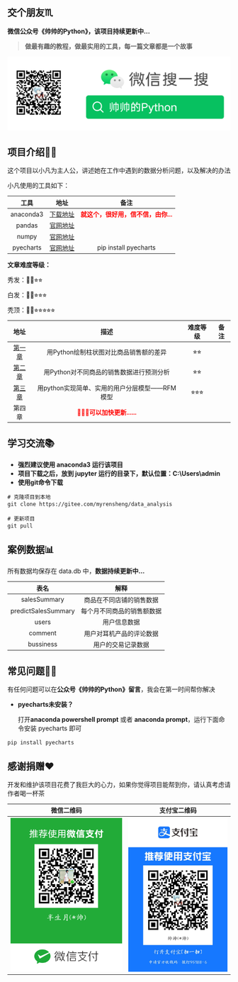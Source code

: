 ## 交个朋友♏

**微信公众号《帅帅的Python》，该项目持续更新中...**

> **做最有趣的教程，做最实用的工具，每一篇文章都是一个故事**

![帅帅的Python](./images/sspython.png)

## 项目介绍💁🏻

这个项目以小凡为主人公，讲述她在工作中遇到的数据分析问题，以及解决的办法

小凡使用的工具如下：

|   工具    |                             地址                             |                             备注                             |
| :-------: | :----------------------------------------------------------: | :----------------------------------------------------------: |
| anaconda3 | [下载地址](https://mirrors.tuna.tsinghua.edu.cn/anaconda/archive/) | <font color='red'>**就这个，很好用，信不信，由你...**</font> |
|  pandas   | [官网地址](https://pandas.pydata.org/docs/user_guide/index.html) |                                                              |
|   numpy   |   [官网地址](https://numpy.org/doc/stable/user/index.html)   |                                                              |
| pyecharts |      [官网地址](https://gallery.pyecharts.org/#/README)      |                    pip install pyecharts                     |

**文章难度等级：**

秀发：🦱😄⭐︎⭐︎

白发：🦳🤔⭐︎⭐︎⭐︎

秃顶：🦲😠⭐︎⭐︎⭐︎⭐︎⭐︎

|                             地址                             |                        描述                        | 难度等级 | 备注 |
| :----------------------------------------------------------: | :------------------------------------------------: | :------: | :--: |
| [第一章](https://gitee.com/myrensheng/data_analysis/tree/master/%E7%AC%AC%E4%B8%80%E7%AB%A0%E7%94%A8Python%E7%BB%98%E5%88%B6%E6%9F%B1%E7%8A%B6%E5%9B%BE%E5%AF%B9%E6%AF%94%E5%95%86%E5%93%81%E9%94%80%E5%94%AE%E9%A2%9D%E7%9A%84%E5%B7%AE%E5%BC%82) |       用Python绘制柱状图对比商品销售额的差异       |    ⭐︎⭐︎    |      |
| [第二章](https://gitee.com/myrensheng/data_analysis/tree/master/%E7%AC%AC%E4%BA%8C%E7%AB%A0%E7%94%A8Python%E5%AF%B9%E4%B8%8D%E5%90%8C%E5%95%86%E5%93%81%E7%9A%84%E9%94%80%E5%94%AE%E6%95%B0%E6%8D%AE%E8%BF%9B%E8%A1%8C%E9%A2%84%E6%B5%8B%E5%88%86%E6%9E%90) |      用Python对不同商品的销售数据进行预测分析      |    ⭐︎⭐︎    |      |
| [第三章](https://gitee.com/myrensheng/data_analysis/tree/master/%E7%AC%AC%E4%B8%89%E7%AB%A0%E7%94%A8python%E5%AE%9E%E7%8E%B0%E7%AE%80%E5%8D%95%E5%AE%9E%E7%94%A8%E7%9A%84RFM%E7%94%A8%E6%88%B7%E5%88%86%E5%B1%82%E6%A8%A1%E5%9E%8B) |   用python实现简单、实用的用户分层模型——RFM模型    |   ⭐︎⭐︎⭐︎    |      |
|                            第四章                            | <font color='red'>🧧🧧🧧**可以加快更新......**</font> |          |      |

## 学习交流📚︎

- **强烈建议使用 anaconda3 运行该项目**
- **项目下载之后，放到 jupyter 运行的目录下，默认位置：C:\Users\admin**
- **使用git命令下载**


```shell
# 克隆项目到本地
git clone https://gitee.com/myrensheng/data_analysis

# 更新项目
git pull
```

## 案例数据📊

所有数据均保存在 data.db 中，**数据持续更新中...**

|        表名         |            解释            |
| :-----------------: | :------------------------: |
|    salesSummary     |  商品在不同店铺的销售数据  |
| predictSalesSummary | 每个月不同商品的销售额数据 |
|        users        |        用户信息数据        |
|       comment       |  用户对耳机产品的评论数据  |
|      bussiness      |     用户的交易记录数据     |

## 常见问题🙋‍♀️

有任何问题可以在**公众号《帅帅的Python》留言**，我会在第一时间帮你解决

- **pyecharts未安装？**

  打开**anaconda powershell prompt** 或者 **anaconda prompt**，运行下面命令安装 pyecharts 即可

```shell
pip install pyecharts
```



## 感谢捐赠❤

开发和维护该项目花费了我巨大的心力，如果你觉得项目能帮到你，请认真考虑请作者喝一杯茶

|             微信二维码             |              支付宝二维码              |
| :--------------------------------: | :------------------------------------: |
| ![微信二维码](./images/weixin.png) | ![支付宝二维码](./images/zhifubao.jpg) |

